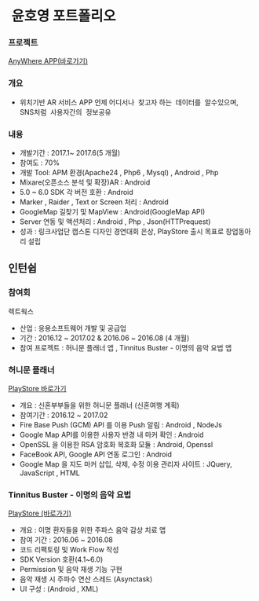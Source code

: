 #  윤호영 포트폴리오

### 프로젝트

[AnyWhere APP(바로가기)](https://github.com/HoYoungYoon/AnyWhere_AR)
### 개요
* 위치기반 AR 서비스 APP 언제 어디서나  찾고자 하는  데이터를  알수있으며,  
SNS처럼  사용자간의  정보공유
 
### 내용
* 개발기간 : 2017.1~ 2017.6(5 개월)
* 참여도 : 70% 
* 개발 Tool: APM 환경(Apache24 , Php6 , Mysql) , Android , Php 
* Mixare(오픈소스 분석 및 확장)AR : Android
* 5.0 ~ 6.0 SDK 각 버전 호환 : Android
* Marker , Raider , Text or Screen 처리 : Android
* GoogleMap 길찾기 및 MapView : Android(GoogleMap API)
* Server 연동 및 액션처리 : Android , Php , Json(HTTPrequest)
* 성과 : 링크사업단 캡스톤 디자인 경연대회 은상, PlayStore 출시 목표로 창업동아리 설립

 
 ## 인턴쉽
 
 ### 참여회
 렉트웍스 
 
 * 산업 : 응용소프트웨어 개발 및 공급업
 * 기간 : 2016.12 ~ 2017.02 & 2016.06 ~ 2016.08 (4 개월)
 * 참여 프로젝트 :  허니문 플래너 앱 , Tinnitus Buster - 이명의 음악 요법 앱
 
 ### 허니문 플래너
 [PlayStore 바로가기](https://play.google.com/store/apps/details?id=com.hanaro.honeymoon&hl=ko)
 * 개요 : 신혼부부들을 위한 허니문 플래너 (신혼여행 계획)
 * 참여기간 : 2016.12 ~ 2017.02
 * Fire Base Push (GCM) API 를 이용 Push 알림 : Android , NodeJs
 * Google Map API를 이용한 사용자 반경 내 마커 확인 : Android 
 * OpenSSL 을 이용한 RSA 암호화 복호화 모듈 : Android, Openssl
 * FaceBook API, Google API 연동 로그인 : Android  
 * Google Map 을 지도 마커 삽입, 삭제, 수정 이용 관리자 사이트 : JQuery, JavaScript , HTML
  
 ### Tinnitus Buster - 이명의 음악 요법
 [PlayStore (바로가기)](https://play.google.com/store/apps/details?id=app.tinnitus.mobile.tinnitus&hl=ko)
 
 * 개요 : 이명 환자들을 위한 주파스 음악 감상 치료 앱
 * 참여 기간 : 2016.06 ~ 2016.08 
 * 코드 리팩토링 및 Work Flow 작성
 * SDK Version 호환(4.1~6.0)
 * Permission 및 음악 재생 기능 구현
 * 음악 재생 시 주파수 연산 스레드 (Asynctask)
 * UI 구성 : (Android , XML)
 
 

 
 
 
